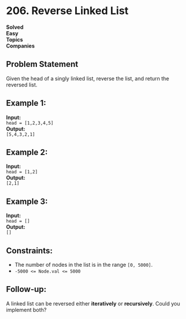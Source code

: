 # 206. Reverse Linked List

**Solved**  
**Easy**  
**Topics**  
**Companies**  

## Problem Statement  
Given the head of a singly linked list, reverse the list, and return the reversed list.  

## Example 1:  
**Input:**  
`head = [1,2,3,4,5]`  
**Output:**  
`[5,4,3,2,1]`  

## Example 2:  
**Input:**  
`head = [1,2]`  
**Output:**  
`[2,1]`  

## Example 3:  
**Input:**  
`head = []`  
**Output:**  
`[]`  

## Constraints:  
- The number of nodes in the list is in the range `[0, 5000]`.  
- `-5000 <= Node.val <= 5000`  

## Follow-up:  
A linked list can be reversed either **iteratively** or **recursively**. Could you implement both?  
